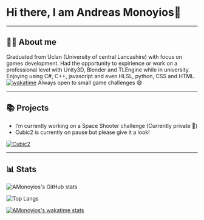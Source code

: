 # Hi there, I am Andreas Monoyios👋

---

## ✍🏽 About me

Graduated from Uclan (University of central Lancashire) with focus on games development. Had the opportunity to expirience or work on a professional level with Unity3D, Blender and TLEngine while in university. Enjoying using C#, C++, javascript and even HLSL, python, CSS and HTML. [![wakatime](https://wakatime.com/badge/user/51942e67-e929-4073-990c-17dd36d286f7.svg)](https://wakatime.com/@AMonoyios) Always open to small game challenges 😄

---

## 📚 Projects

- I’m currently working on a Space Shooter challenge (Currently private 🔐)
- Cubic2 is currently on pause but please give it a look! <br/>

[![Cubic2](https://github-readme-stats.vercel.app/api/pin/?username=AMonoyios&repo=Cubic2&show_icons=true&include_all_commits=true&theme=dark)](https://github.com/AMonoyios/Cubic2)

---

## 📊 Stats

![AMonoyios's GitHub stats](https://github-readme-stats.vercel.app/api?username=AMonoyios&count_private=true&show_icons=true&theme=dark)

![Top Langs](https://github-readme-stats.vercel.app/api/top-langs/?username=AMonoyios&layout=compact&theme=dark)

[![AMonoyios's wakatime stats](https://github-readme-stats.vercel.app/api/wakatime?username=51942e67-e929-4073-990c-17dd36d286f7&theme=dark&v=2)](https://wakatime.com/@AMonoyios)
